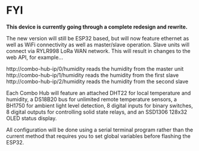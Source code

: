 # FYI

**This device is currently going through a complete redesign and rewrite.**

The new version will still be ESP32 based, but will now feature ethernet as well as WiFi connectivity as well as master/slave operation. Slave units will connect via RYLR998 LoRa WAN network. This will result in changes to the web API, for example...

http://combo-hub-ip/0/humidity reads the humidity from the master unit<br>
http://combo-hub-ip/1/humidity reads the humidity from the first slave<br>
http://combo-hub-ip/2/humidity reads the humidity from the second slave<br>

Each Combo Hub will feature an attached DHT22 for local temperature and humidity, a DS18B20 bus for unlimited remote temperature sensors, a BH1750 for ambient light level detection, 8 digital inputs for binary switches, 8 digital outputs for controlling solid state relays, and an SSD1306 128x32 OLED status display.

All configuration will be done using a serial terminal program rather than the current method that requires you to set global variables before flashing the ESP32.
